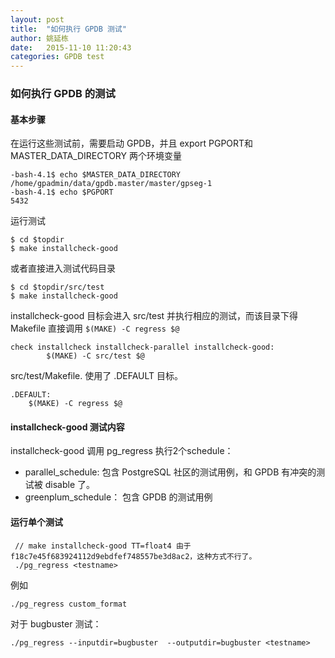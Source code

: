 ```yaml
---
layout: post
title:  "如何执行 GPDB 测试"
author: 姚延栋
date:   2015-11-10 11:20:43
categories: GPDB test
---
```


### 如何执行 GPDB 的测试

#### 基本步骤

在运行这些测试前，需要启动 GPDB，并且 export PGPORT和MASTER_DATA_DIRECTORY 两个环境变量

    -bash-4.1$ echo $MASTER_DATA_DIRECTORY
    /home/gpadmin/data/gpdb.master/master/gpseg-1
    -bash-4.1$ echo $PGPORT
    5432

运行测试

    $ cd $topdir
    $ make installcheck-good

或者直接进入测试代码目录

    $ cd $topdir/src/test
    $ make installcheck-good

installcheck-good 目标会进入 src/test 并执行相应的测试，而该目录下得 Makefile 直接调用 `$(MAKE) -C regress $@`

    check installcheck installcheck-parallel installcheck-good:
            $(MAKE) -C src/test $@

src/test/Makefile. 使用了 .DEFAULT 目标。

    .DEFAULT:
    	$(MAKE) -C regress $@

#### installcheck-good 测试内容

installcheck-good 调用 pg_regress 执行2个schedule：

* parallel_schedule: 包含 PostgreSQL 社区的测试用例，和 GPDB 有冲突的测试被 disable 了。
* greenplum_schedule： 包含 GPDB 的测试用例


#### 运行单个测试

     // make installcheck-good TT=float4 由于 f18c7e45f683924112d9ebdfef748557be3d8ac2，这种方式不行了。
     ./pg_regress <testname>

例如

    ./pg_regress custom_format

对于 bugbuster 测试：

    ./pg_regress --inputdir=bugbuster  --outputdir=bugbuster <testname>

